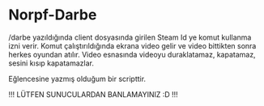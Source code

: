 # Norpf-Darbe

/darbe yazıldığında client dosyasında girilen Steam Id ye komut kullanma izni verir.
Komut çalıştırıldığında ekrana video gelir ve video bittikten sonra herkes oyundan atılır.
Video esnasında videoyu duraklatamaz, kapatamaz, sesini kısıp kapatamazlar.

Eğlencesine yazmış olduğum bir scripttir.

!!! LÜTFEN SUNUCULARDAN BANLAMAYINIZ :D !!!
